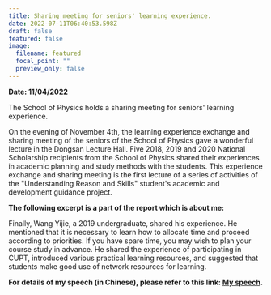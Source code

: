 ```yaml
---
title: Sharing meeting for seniors' learning experience.
date: 2022-07-11T06:40:53.598Z
draft: false
featured: false
image:
  filename: featured
  focal_point: ""
  preview_only: false
---
```

**Date: 11/04/2022**

The School of Physics holds a sharing meeting for seniors' learning experience.

On the evening of November 4th, the learning experience exchange and sharing meeting of the seniors of the School of Physics gave a wonderful lecture in the Dongsan Lecture Hall. Five 2018, 2019 and 2020 National Scholarship recipients from the School of Physics shared their experiences in academic planning and study methods with the students. This experience exchange and sharing meeting is the first lecture of a series of activities of the "Understanding Reason and Skills" student's academic and development guidance project.

**The following excerpt is a part of the report which is about me:**

Finally, Wang Yijie, a 2019 undergraduate, shared his experience. He mentioned that it is necessary to learn how to allocate time and proceed according to priorities. If you have spare time, you may wish to plan your course study in advance. He shared the experience of participating in CUPT, introduced various practical learning resources, and suggested that students make good use of network resources for learning.

**For details of my speech (in Chinese), please refer to this link: [My speech](https://mp.weixin.qq.com/s/bFfkzOJNhIfW3ALVWG1Fnw).**